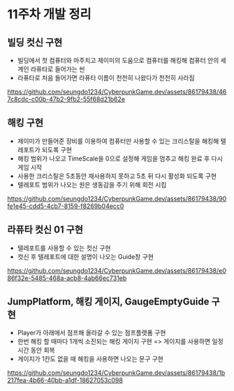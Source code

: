 # 11주차 개발 정리

## 빌딩 컷신 구현

* 빌딩에서 첫 컴퓨터와 마주치고 제이미의 도움으로 컴퓨터를 해킹해 컴퓨터 안의 세계인 라퓨타로 들어가는 씬
* 라퓨타로 처음 들어가면 라퓨타 이름이 천천히 나왔다가 천천히 사라짐

https://github.com/seungdo1234/CyberpunkGame.dev/assets/86179438/467c8cdc-c00b-47b2-9fb2-55f68d21b62e

## 해킹 구현

* 제이미가 만들어준 장비를 이용하여 컴퓨터만 사용할 수 있는 크리스탈을 해킹해 텔레포트가 되도록 구현
* 해킹 범위가 나오고 TimeScale을 0으로 설정해 게임을 멈추고 해킹 완료 후 다시 게임 시작
* 사용한 크리스탈은 5초동안 재사용하지 못하고 5초 뒤 다시 활성화 되도록 구현
* 텔레포트 범위가 나오는 원은 생동감을 주기 위해 회전 시킴

https://github.com/seungdo1234/CyberpunkGame.dev/assets/86179438/90fe1e45-cdd5-4cb7-8159-f8269b04ecc0

## 라퓨타 컷신 01 구현

* 텔레포트를 사용할 수 있는 컷신 구현
* 컷신 후 텔레포트에 대한 설명이 나오는 Guide창 구현

https://github.com/seungdo1234/CyberpunkGame.dev/assets/86179438/e086f32e-5485-468a-acb8-4ab66ec731eb

## JumpPlatform, 해킹 게이지, GaugeEmptyGuide 구현

* Player가 아래에서 점프해 올라갈 수 있는 점프플랫폼 구현
* 한번 해킹 할 때마다 1개씩 소진되는 해킹 게이지 구현 => 게이지를 사용하면 일정 시간 동안 회복
* 게이지가 1칸도 없을 때 해킹을 사용하면 나오는 문구 구현

https://github.com/seungdo1234/CyberpunkGame.dev/assets/86179438/1b217fea-4b66-40bb-a1df-18627053c098

